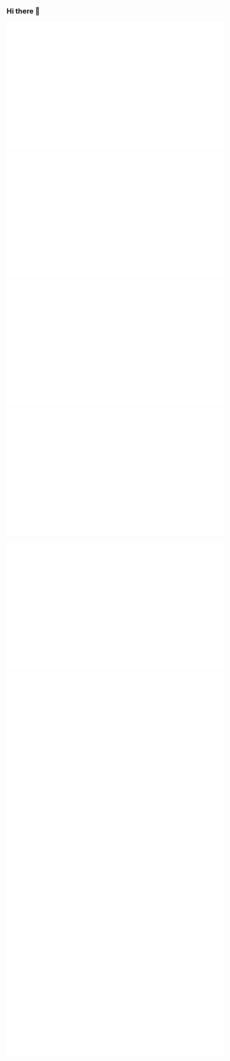 ### Hi there 👋

<!--
**dkhoa2906/dkhoa2906** is a ✨ _special_ ✨ repository because its `README.md` (this file) appears on your GitHub profile.

Here are some ideas to get you started:

- 🔭 I’m currently working on ...
- 🌱 I’m currently learning ...
- 👯 I’m looking to collaborate on ...
- 🤔 I’m looking for help with ...
- 💬 Ask me about ...
- 📫 How to reach me: ...
- 😄 Pronouns: ...
- ⚡ Fun fact: ...
-->
<a href="https://github.com/dkhoa2906/github-stats">
<img src="https://github.com/dkhoa2906/github-stats/blob/master/generated/overview.svg#gh-dark-mode-only" />
<img src="https://github.com/dkhoa2906/github-stats/blob/master/generated/languages.svg#gh-dark-mode-only" />
<img src="https://github.com/dkhoa2906/github-stats/blob/master/generated/overview.svg#gh-light-mode-only" />
<img src="https://github.com/dkhoa2906/github-stats/blob/master/generated/languages.svg#gh-light-mode-only" />
</a>

![](https://raw.githubusercontent.com/dkhoa2906/github-stats/master/generated/overview.svg#gh-dark-mode-only)
![](https://raw.githubusercontent.com/dkhoa2906/github-stats/master/generated/overview.svg#gh-light-mode-only)
![](https://raw.githubusercontent.com/dkhoa2906/github-stats/master/generated/languages.svg#gh-dark-mode-only)
![](https://raw.githubusercontent.com/dkhoa2906/github-stats/master/generated/languages.svg#gh-light-mode-only)
